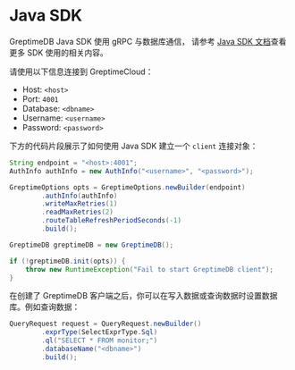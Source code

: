 # Java SDK

GreptimeDB Java SDK 使用 gRPC 与数据库通信，
请参考 [Java SDK 文档](https://docs.greptime.cn/user-guide/client-libraries/java)查看更多 SDK 使用的相关内容。

请使用以下信息连接到 GreptimeCloud：

- Host: `<host>`
- Port: `4001`
- Database: `<dbname>`
- Username: `<username>`
- Password: `<password>`

下方的代码片段展示了如何使用 Java SDK 建立一个 `client` 连接对象：

```java
String endpoint = "<host>:4001";
AuthInfo authInfo = new AuthInfo("<username>", "<password>");

GreptimeOptions opts = GreptimeOptions.newBuilder(endpoint)
        .authInfo(authInfo)
        .writeMaxRetries(1)
        .readMaxRetries(2)
        .routeTableRefreshPeriodSeconds(-1)
        .build();

GreptimeDB greptimeDB = new GreptimeDB();

if (!greptimeDB.init(opts)) {
    throw new RuntimeException("Fail to start GreptimeDB client");
}
```

在创建了 GreptimeDB 客户端之后，你可以在写入数据或查询数据时设置数据库。例如查询数据：

```java
QueryRequest request = QueryRequest.newBuilder()
        .exprType(SelectExprType.Sql)
        .ql("SELECT * FROM monitor;")
        .databaseName("<dbname>")
        .build();
```
